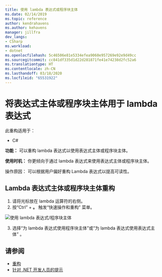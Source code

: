 ```yaml
---
title: 使用 lambda 表达式或程序块主体
ms.date: 02/14/2019
ms.topic: reference
author: kendrahavens
ms.author: kehavens
manager: jillfra
dev_langs:
- CSharp
ms.workload:
- dotnet
ms.openlocfilehash: 5c46506e81e5334efea9060e957269e92e9d49cc
ms.sourcegitcommit: cc841df335d1d22d281871fe41e74238d2fc52a6
ms.translationtype: HT
ms.contentlocale: zh-CN
ms.lasthandoff: 03/18/2020
ms.locfileid: "65531922"
---
```

# <a name="use-expression-body-or-block-body-for-lambda-expressions"></a>将表达式主体或程序块主体用于 lambda 表达式

此重构适用于：

- C#

**功能：** 可以重构 lambda 表达式以使用表达式主体或程序块主体。

**使用时机：** 你更倾向于通过 lambda 表达式来使用表达式主体或程序块主体。

操作原因：  可以根据用户偏好重构 Lambda 表达式以提高可读性。

## <a name="lambda-expression-body-or-block-body-refactoring"></a>Lambda 表达式主体或程序块主体重构

1. 请将光标放在 lambda 运算符的右侧。
2. 按“Ctrl”  + **。** 触发“快速操作和重构”  菜单。

  ![使用 lambda 表达式/程序块主体](media/block-body-lambda.png)

3. 选择“为 lambda 表达式使用程序块主体”或“为 lambda 表达式使用表达式主体”   。

## <a name="see-also"></a>请参阅

- [重构](../refactoring-in-visual-studio.md)
- [针对 .NET 开发人员的提示](../csharp-developer-productivity.md)